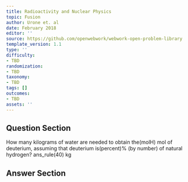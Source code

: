 ```yaml
---
title: Radioactivity and Nuclear Physics
topic: Fusion
author: Urone et. al
date: February 2018
editor: ''
source: https://github.com/openwebwork/webwork-open-problem-library
template_version: 1.1
type: ''
difficulty:
- TBD
randomization:
- TBD
taxonomy:
- TBD
tags: []
outcomes:
- TBD
assets: ''
---
```


## Question Section 

How many kilograms of water are needed to obtain the(molH) mol of deuterium, assuming that deuterium is(percent)% (by number) of natural hydrogen?
ans_rule(40) kg



## Answer Section

